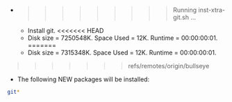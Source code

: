 * >>>>>>>>> Running inst-xtra-git.sh ...
  * Install git.
<<<<<<< HEAD
  * Disk size = 7250548K. Space Used = 12K. Runtime = 00:00:00:01.
=======
  * Disk size = 7315348K. Space Used = 12K. Runtime = 00:00:00:01.
>>>>>>> refs/remotes/origin/bullseye
  * The following NEW packages will be installed:
  ```bash
git*
  ```
